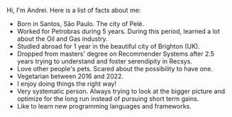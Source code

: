 Hi, I'm Andrei. Here is a list of facts about me:

- Born in Santos, São Paulo. The city of Pelé.
- Worked for Petrobras during 5 years. During this period, learned a lot
about the Oil and Gas industry.
- Studied abroad for 1 year in the beautiful city of Brighton (UK).
- Dropped from masters' degree on Recommender Systems after 2.5 years trying
to understand and foster serendipity in Recsys.
- Love other people's pets. Scared about the possibility to have one.
- Vegetarian between 2016 and 2022.
- I enjoy doing things the right way!
- Very systematic person. Always trying to look at the bigger picture and
optimize for the long run instead of pursuing short term gains.
- Like to learn new programming languages and frameworks.
